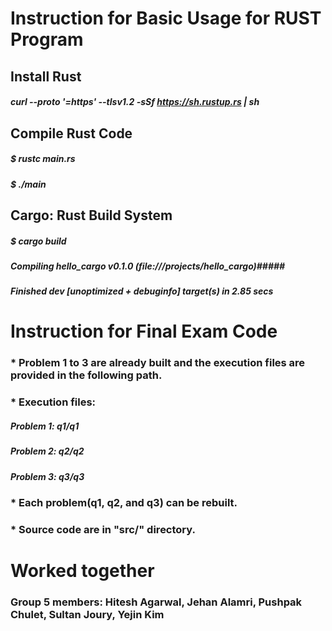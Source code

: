 # Instruction for Basic Usage for RUST Program

## Install Rust
##### curl --proto '=https' --tlsv1.2 -sSf https://sh.rustup.rs | sh

## Compile Rust Code
##### $ rustc main.rs
##### $ ./main

## Cargo: Rust Build System
##### $ cargo build
#####   Compiling hello_cargo v0.1.0 (file:///projects/hello_cargo)#####
#####   Finished dev [unoptimized + debuginfo] target(s) in 2.85 secs

# Instruction for Final Exam Code

### * Problem 1 to 3 are already built and the execution files are provided in the following path.
### * Execution files:
#####   Problem 1: q1/q1
#####   Problem 2: q2/q2
#####   Problem 3: q3/q3
### * Each problem(q1, q2, and q3) can be rebuilt.
### * Source code are in "src/" directory.

# Worked together
### Group 5 members: Hitesh Agarwal, Jehan Alamri, Pushpak Chulet, Sultan Joury, Yejin Kim
